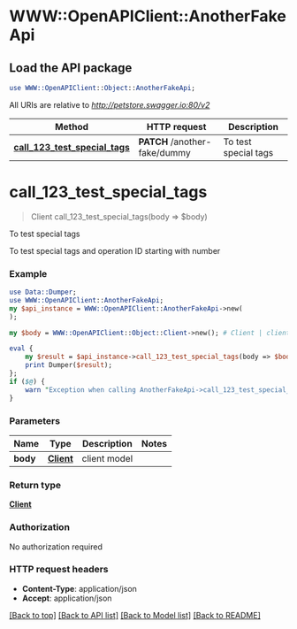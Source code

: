 # WWW::OpenAPIClient::AnotherFakeApi

## Load the API package
```perl
use WWW::OpenAPIClient::Object::AnotherFakeApi;
```

All URIs are relative to *http://petstore.swagger.io:80/v2*

Method | HTTP request | Description
------------- | ------------- | -------------
[**call_123_test_special_tags**](AnotherFakeApi.md#call_123_test_special_tags) | **PATCH** /another-fake/dummy | To test special tags


# **call_123_test_special_tags**
> Client call_123_test_special_tags(body => $body)

To test special tags

To test special tags and operation ID starting with number

### Example
```perl
use Data::Dumper;
use WWW::OpenAPIClient::AnotherFakeApi;
my $api_instance = WWW::OpenAPIClient::AnotherFakeApi->new(
);

my $body = WWW::OpenAPIClient::Object::Client->new(); # Client | client model

eval {
    my $result = $api_instance->call_123_test_special_tags(body => $body);
    print Dumper($result);
};
if ($@) {
    warn "Exception when calling AnotherFakeApi->call_123_test_special_tags: $@\n";
}
```

### Parameters

Name | Type | Description  | Notes
------------- | ------------- | ------------- | -------------
 **body** | [**Client**](Client.md)| client model |

### Return type

[**Client**](Client.md)

### Authorization

No authorization required

### HTTP request headers

 - **Content-Type**: application/json
 - **Accept**: application/json

[[Back to top]](#) [[Back to API list]](../README.md#documentation-for-api-endpoints) [[Back to Model list]](../README.md#documentation-for-models) [[Back to README]](../README.md)
